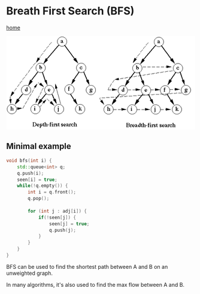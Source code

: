 # Breath First Search (BFS)

[home](/)

![](/diagram1.gif)

## Minimal example
```cpp
void bfs(int i) {
    std::queue<int> q;
    q.push(i);
    seen[i] = true;
    while(!q.empty()) {
        int i = q.front();
        q.pop();
    
        for (int j : adj[i]) {
            if(!seen[j]) {
                seen[j] = true;
                q.push(j);
            }
        }
    }
}
```

BFS can be used to find the shortest path between A and B on an unweighted graph.

In many algorithms, it's also used to find the max flow between A and B.
